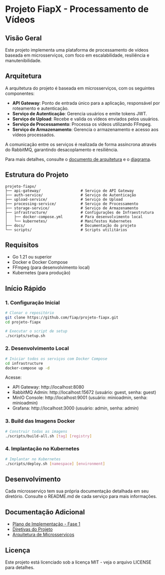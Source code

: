 # Projeto FiapX - Processamento de Vídeos

## Visão Geral

Este projeto implementa uma plataforma de processamento de vídeos baseada em microsserviços, com foco em escalabilidade, resiliência e manutenibilidade.

## Arquitetura

A arquitetura do projeto é baseada em microsserviços, com os seguintes componentes:

- **API Gateway**: Ponto de entrada único para a aplicação, responsável por roteamento e autenticação.
- **Serviço de Autenticação**: Gerencia usuários e emite tokens JWT.
- **Serviço de Upload**: Recebe e valida os vídeos enviados pelos usuários.
- **Serviço de Processamento**: Processa os vídeos utilizando FFmpeg.
- **Serviço de Armazenamento**: Gerencia o armazenamento e acesso aos vídeos processados.

A comunicação entre os serviços é realizada de forma assíncrona através do RabbitMQ, garantindo desacoplamento e resiliência.

Para mais detalhes, consulte o [documento de arquitetura](arquitetura-microsservicos.md) e o [diagrama](arquitetura-microsservicos.html).

## Estrutura do Projeto

```
projeto-fiapx/
├── api-gateway/                  # Serviço de API Gateway
├── auth-service/                 # Serviço de Autenticação
├── upload-service/               # Serviço de Upload
├── processing-service/           # Serviço de Processamento
├── storage-service/              # Serviço de Armazenamento
├── infrastructure/               # Configurações de Infraestrutura
│   ├── docker-compose.yml        # Para desenvolvimento local
│   └── kubernetes/               # Manifestos Kubernetes
├── docs/                         # Documentação do projeto
└── scripts/                      # Scripts utilitários
```

## Requisitos

- Go 1.21 ou superior
- Docker e Docker Compose
- FFmpeg (para desenvolvimento local)
- Kubernetes (para produção)

## Início Rápido

### 1. Configuração Inicial

```bash
# Clonar o repositório
git clone https://github.com/fiap/projeto-fiapx.git
cd projeto-fiapx

# Executar o script de setup
./scripts/setup.sh
```

### 2. Desenvolvimento Local

```bash
# Iniciar todos os serviços com Docker Compose
cd infrastructure
docker-compose up -d
```

Acesse:
- API Gateway: http://localhost:8080
- RabbitMQ Admin: http://localhost:15672 (usuário: guest, senha: guest)
- MinIO Console: http://localhost:9001 (usuário: minioadmin, senha: minioadmin)
- Grafana: http://localhost:3000 (usuário: admin, senha: admin)

### 3. Build das Imagens Docker

```bash
# Construir todas as imagens
./scripts/build-all.sh [tag] [registry]
```

### 4. Implantação no Kubernetes

```bash
# Implantar no Kubernetes
./scripts/deploy.sh [namespace] [environment]
```

## Desenvolvimento

Cada microsserviço tem sua própria documentação detalhada em seu diretório. Consulte o README.md de cada serviço para mais informações.

## Documentação Adicional

- [Plano de Implementação - Fase 1](plano-implementacao-fase1.md)
- [Diretivas do Projeto](Diretivas.txt)
- [Arquitetura de Microsserviços](arquitetura-microsservicos.md)

## Licença

Este projeto está licenciado sob a licença MIT - veja o arquivo LICENSE para detalhes.
